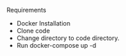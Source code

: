 Requirements
  - Docker
Installation
  - Clone code
  - Change directory to code directory.
  - Run docker-compose up -d
